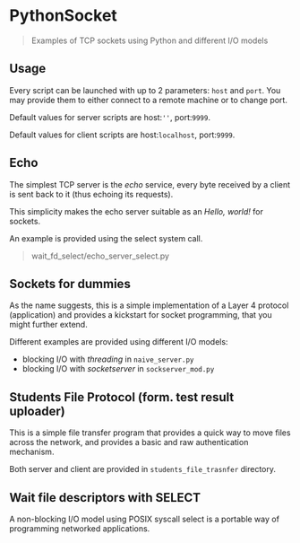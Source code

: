 # PythonSocket

> Examples of TCP sockets using Python and different I/O models

## Usage

Every script can be launched with up to 2 parameters: `host` and `port`.
You may provide them to either connect to a remote machine or to change
port.

Default values for server scripts are host:`''`, port:`9999`.

Default values for client scripts are host:`localhost`, port:`9999`.

## Echo

The simplest TCP server is the *echo* service, every byte received
by a client is sent back to it (thus echoing its requests).

This simplicity makes the echo server suitable as an *Hello, world!* for
sockets.

An example is provided using the select system call.
> wait_fd_select/echo_server_select.py

## Sockets for dummies

As the name suggests, this is a simple implementation of a Layer 4 protocol
(application) and provides a kickstart for socket programming, that you might
further extend.

Different examples are provided using different I/O models:
- blocking I/O with *threading* in `naive_server.py`
- blocking I/O with *socketserver* in `sockserver_mod.py` 

## Students File Protocol (form. test result uploader)

This is a simple file transfer program that provides a quick way to move files
across the network, and provides a basic and raw authentication mechanism.

Both server and client are provided in `students_file_trasnfer` directory.

## Wait file descriptors with SELECT

A non-blocking I/O model using POSIX syscall select is a portable way of
programming networked applications.